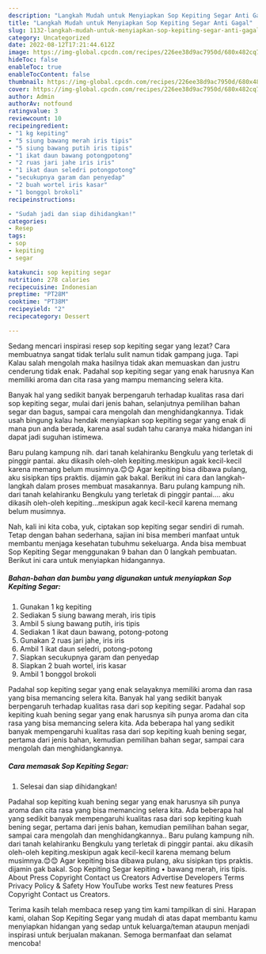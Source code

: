 ```yaml
---
description: "Langkah Mudah untuk Menyiapkan Sop Kepiting Segar Anti Gagal"
title: "Langkah Mudah untuk Menyiapkan Sop Kepiting Segar Anti Gagal"
slug: 1132-langkah-mudah-untuk-menyiapkan-sop-kepiting-segar-anti-gagal
category: Uncategorized
date: 2022-08-12T17:21:44.612Z
image: https://img-global.cpcdn.com/recipes/226ee38d9ac7950d/680x482cq70/sop-kepiting-segar-foto-resep-utama.jpg
hideToc: false
enableToc: true
enableTocContent: false
thumbnail: https://img-global.cpcdn.com/recipes/226ee38d9ac7950d/680x482cq70/sop-kepiting-segar-foto-resep-utama.jpg
cover: https://img-global.cpcdn.com/recipes/226ee38d9ac7950d/680x482cq70/sop-kepiting-segar-foto-resep-utama.jpg
author: Admin
authorAv: notfound
ratingvalue: 3
reviewcount: 10
recipeingredient:
- "1 kg kepiting"
- "5 siung bawang merah iris tipis"
- "5 siung bawang putih iris tipis"
- "1 ikat daun bawang potongpotong"
- "2 ruas jari jahe iris iris"
- "1 ikat daun seledri potongpotong"
- "secukupnya garam dan penyedap"
- "2 buah wortel iris kasar"
- "1 bonggol brokoli"
recipeinstructions:

- "Sudah jadi dan siap dihidangkan!"
categories:
- Resep
tags:
- sop
- kepiting
- segar

katakunci: sop kepiting segar 
nutrition: 278 calories
recipecuisine: Indonesian
preptime: "PT28M"
cooktime: "PT38M"
recipeyield: "2"
recipecategory: Dessert

---
```



Sedang mencari inspirasi resep sop kepiting segar yang lezat? Cara membuatnya sangat tidak terlalu sulit namun tidak gampang juga. Tapi Kalau salah mengolah maka hasilnya tidak akan memuaskan dan justru cenderung tidak enak. Padahal sop kepiting segar yang enak harusnya Kan memiliki aroma dan cita rasa yang mampu memancing selera kita.


Banyak hal yang sedikit banyak berpengaruh terhadap kualitas rasa dari sop kepiting segar, mulai dari jenis bahan, selanjutnya pemilihan bahan segar dan bagus, sampai cara mengolah dan menghidangkannya. Tidak usah bingung kalau hendak menyiapkan sop kepiting segar yang enak di mana pun anda berada, karena asal sudah tahu caranya maka hidangan ini dapat jadi suguhan istimewa.

Baru pulang kampung nih. dari tanah kelahiranku Bengkulu yang terletak di pinggir pantai. aku dikasih oleh-oleh kepiting.meskipun agak kecil-kecil karena memang belum musimnya.😊😊 Agar kepiting bisa dibawa pulang, aku sisipkan tips praktis. dijamin gak bakal. Berikut ini cara dan langkah-langkah dalam proses membuat masakannya. Baru pulang kampung nih. dari tanah kelahiranku Bengkulu yang terletak di pinggir pantai…. aku dikasih oleh-oleh kepiting…meskipun agak kecil-kecil karena memang belum musimnya.


Nah, kali ini kita coba, yuk, ciptakan sop kepiting segar sendiri di rumah. Tetap dengan bahan sederhana, sajian ini bisa memberi manfaat untuk membantu menjaga kesehatan tubuhmu sekeluarga. Anda bisa membuat Sop Kepiting Segar menggunakan 9 bahan dan 0 langkah pembuatan. Berikut ini cara untuk menyiapkan hidangannya.

<!--inarticleads1-->

##### Bahan-bahan dan bumbu yang digunakan untuk menyiapkan Sop Kepiting Segar:

1. Gunakan 1 kg kepiting
1. Sediakan 5 siung bawang merah, iris tipis
1. Ambil 5 siung bawang putih, iris tipis
1. Sediakan 1 ikat daun bawang, potong-potong
1. Gunakan 2 ruas jari jahe, iris iris
1. Ambil 1 ikat daun seledri, potong-potong
1. Siapkan secukupnya garam dan penyedap
1. Siapkan 2 buah wortel, iris kasar
1. Ambil 1 bonggol brokoli


Padahal sop kepiting segar yang enak selayaknya memiliki aroma dan rasa yang bisa memancing selera kita. Banyak hal yang sedikit banyak berpengaruh terhadap kualitas rasa dari sop kepiting segar. Padahal sop kepiting kuah bening segar yang enak harusnya sih punya aroma dan cita rasa yang bisa memancing selera kita. Ada beberapa hal yang sedikit banyak mempengaruhi kualitas rasa dari sop kepiting kuah bening segar, pertama dari jenis bahan, kemudian pemilihan bahan segar, sampai cara mengolah dan menghidangkannya. 

<!--inarticleads2-->

##### Cara memasak Sop Kepiting Segar:


1. Selesai dan siap dihidangkan!

Padahal sop kepiting kuah bening segar yang enak harusnya sih punya aroma dan cita rasa yang bisa memancing selera kita. Ada beberapa hal yang sedikit banyak mempengaruhi kualitas rasa dari sop kepiting kuah bening segar, pertama dari jenis bahan, kemudian pemilihan bahan segar, sampai cara mengolah dan menghidangkannya.. Baru pulang kampung nih. dari tanah kelahiranku Bengkulu yang terletak di pinggir pantai. aku dikasih oleh-oleh kepiting.meskipun agak kecil-kecil karena memang belum musimnya.😊😊 Agar kepiting bisa dibawa pulang, aku sisipkan tips praktis. dijamin gak bakal. Sop Kepiting Segar kepiting • bawang merah, iris tipis. About Press Copyright Contact us Creators Advertise Developers Terms Privacy Policy &amp; Safety How YouTube works Test new features Press Copyright Contact us Creators. 

Terima kasih telah membaca resep yang tim kami tampilkan di sini. Harapan kami, olahan Sop Kepiting Segar yang mudah di atas dapat membantu kamu menyiapkan hidangan yang sedap untuk keluarga/teman ataupun menjadi inspirasi untuk berjualan makanan. Semoga bermanfaat dan selamat mencoba!
